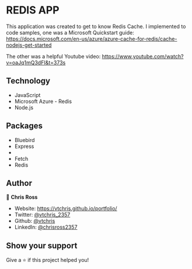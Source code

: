 # REDIS APP
This application was created to get to know Redis Cache. I implemented to code samples, one was a Microsoft Quickstart guide:
https://docs.microsoft.com/en-us/azure/azure-cache-for-redis/cache-nodejs-get-started

The other was a helpful Youtube video:
https://www.youtube.com/watch?v=oaJq1mQ3dFI&t=373s

<h2>Technology</h2>
<ul> 
  <li>JavaScript</li>
  <li>Microsoft Azure - Redis</li>     
  <li>Node.js</li>
</ul>

<h2>Packages</h2>
<ul>  
  <li>Bluebird</li>
  <li>Express<li> 
  <li>Fetch</li>
  <li>Redis</li>
</ul>

## Author

👤 **Chris Ross**

- Website: https://vtchris.github.io/portfolio/
- Twitter: [@vtchris_2357](https://twitter.com/vtchris_2357)
- Github: [@vtchris](https://github.com/vtchris)
- LinkedIn: [@chrisross2357](https://www.linkedin.com/in/chrisross2357/)

## Show your support

Give a ⭐️ if this project helped you!